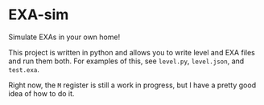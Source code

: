 # EXA-sim
Simulate EXAs in your own home!

This project is written in python and allows you to write level and EXA files and run them both.
For examples of this, see `level.py`, `level.json`, and `test.exa`.

Right now, the `M` register is still a work in progress, but I have a pretty good idea of how to do it.
